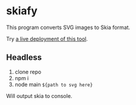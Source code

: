 # skiafy

This program converts SVG images to Skia format.

Try [a live deployment of this
tool](https://rawgit.com/evanstade/skiafy/gh-pages/index.html).

## Headless

1. clone repo
1. npm i
1. node main `${path to svg here}`

Will output skia to console.